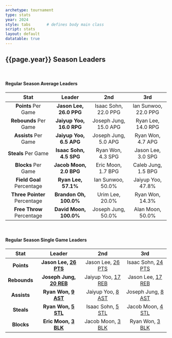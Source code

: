 ```yaml
---
archetype: tournament
type: stats
year: 2024
style: tabs       # defines body main class
script: stats
layout: default
datatable: true
---
```

<h2> {{page.year}} Season Leaders </h2>
<br>
<h4> Regular Season Average Leaders </h4>
<table class="display2">
  <colgroup>
      <col class="twenty"/>
      <col class="twenty"/>
      <col class="twenty"/>
      <col class="twenty"/>
  </colgroup>
  <thead style="text-align: center;">
    <tr>
        <th>Stat</th>
        <th>Leader</th>
        <th>2nd</th>
        <th>3rd</th>
    </tr>
  </thead>
  <tbody style="text-align: center;">
  	<tr>
      <td><b>Points</b> Per Game</td>
  		<td><b>Jason Lee, 26.0 PPG</b></td>
      <td>Isaac Sohn, 22.0 PPG</td>
      <td>Ian Sunwoo, 22.0 PPG</td>
  	</tr>
    <tr>
      <td><b>Rebounds</b> Per Game</td>
      <td><b>Jaiyup Yoo, 16.0 RPG</b></td>
      <td>Joseph Jung, 15.0 APG</td>
      <td>Ryan Lee, 14.0 RPG</td>
    </tr>
    <tr>
      <td><b>Assists</b> Per Game</td>
      <td><b>Jaiyup Yoo, 6.5 APG</b></td>
      <td>Joseph Jung, 5.0 APG</td>
      <td>Ryan Won, 4.7 APG</td>
    </tr>
    <tr>
      <td><b>Steals</b> Per Game</td>
      <td><b>Isaac Sohn, 4.5 SPG</b></td>
      <td>Ryan Won, 4.3 SPG</td>
      <td>Jason Lee, 3.0 SPG</td>
    </tr>
    <tr>
      <td><b>Blocks</b> Per Game</td>
      <td><b>Jacob Moon, 2.0 BPG</b></td>
      <td>Eric Moon, 1.7 BPG</td>
      <td>Caleb Jung, 1.5 BPG</td>
    </tr>
    <tr>
      <td><b>Field Goal</b> Percentage</td>
      <td><b>Ryan Lee, 57.1%</b></td>
      <td>Ian Sunwoo, 50.0%</td>
      <td>Jaiyup Yoo, 47.8%</td>
    </tr>
    <tr>
      <td><b>Three Pointer</b> Percentage</td>
      <td><b>Brandon Oh, 100.0%</b></td>
      <td>Urim Lee, 20.0%</td>
      <td>Ryan Won, 14.3%</td>
    </tr>
    <tr>
      <td><b>Free Throw</b> Percentage</td>
      <td><b>David Moon, 100.0%</b></td>
      <td>Joseph Jung, 50.0%</td>
      <td>Alan Moon, 50.0%</td>
    </tr>
  </tbody>
</table>
<br>
<h4> Regular Season Single Game Leaders </h4>
<table class="display2">
  <colgroup>
      <col class="twenty"/>
      <col class="twenty"/>
      <col class="twenty"/>
      <col class="twenty"/>
  </colgroup>
  <thead style="text-align: center;">
    <tr>
        <th>Stat</th>
        <th>Leader</th>
        <th>2nd</th>
        <th>3rd</th>
    </tr>
  </thead>
  <tbody style="text-align: center;">
    <tr>
      <td><b>Points</b></td>
      <td><b>Jason Lee, <a href="/2024/games/game1">26 PTS</a></b></td>
      <td>Jason Lee, <a href="/2024/games/game5">26 PTS</a></td>
      <td>Isaac Sohn, <a href="/2024/games/game6">24 PTS</a></td>
    </tr>
    <tr>
      <td><b>Rebounds</b></td>
      <td><b>Joseph Jung, <a href="/2024/games/game4">20 REB</a></b></td>
      <td>Jaiyup Yoo, <a href="/2024/games/game6">17 REB</a></td>
      <td>Jason Lee, <a href="/2024/games/game5">17 REB</a></td>
    </tr>
    <tr>
      <td><b>Assists</b></td>
      <td><b>Ryan Won, <a href="/2024/games/game5">9 AST</a></b></td>
      <td>Jaiyup Yoo, <a href="/2024/games/game1">8 AST</a></td>
      <td>Joseph Jung, <a href="/2024/games/game2">8 AST</a></td>
    </tr>
    <tr>
      <td><b>Steals</b></td>
      <td><b>Ryan Won, <a href="/2024/games/game2">5 STL</a></b></td>
      <td>Isaac Sohn, <a href="/2024/games/game3">5 STL</a></td>
      <td>Jacob Moon, <a href="/2024/games/game1">4 STL</a></td>
    </tr>
    <tr>
      <td><b>Blocks</b></td>
      <td><b>Eric Moon, <a href="/2024/games/game4">3 BLK</a></b></td>
      <td>Jacob Moon, <a href="/2024/games/game4">3 BLK</a></td>
      <td>Ryan Won, <a href="/2024/games/game5">3 BLK</a></td>
    </tr>
  </tbody>
</table>